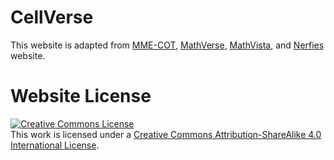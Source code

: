 # CellVerse

This website is adapted from [MME-COT](https://mmecot.github.io/), [MathVerse](https://mathverse-cuhk.github.io/), [MathVista](https://mathvista.github.io/), and [Nerfies](https://nerfies.github.io) website.

# Website License
<a rel="license" href="http://creativecommons.org/licenses/by-sa/4.0/"><img alt="Creative Commons License" style="border-width:0" src="https://i.creativecommons.org/l/by-sa/4.0/88x31.png" /></a><br />This work is licensed under a <a rel="license" href="http://creativecommons.org/licenses/by-sa/4.0/">Creative Commons Attribution-ShareAlike 4.0 International License</a>.
